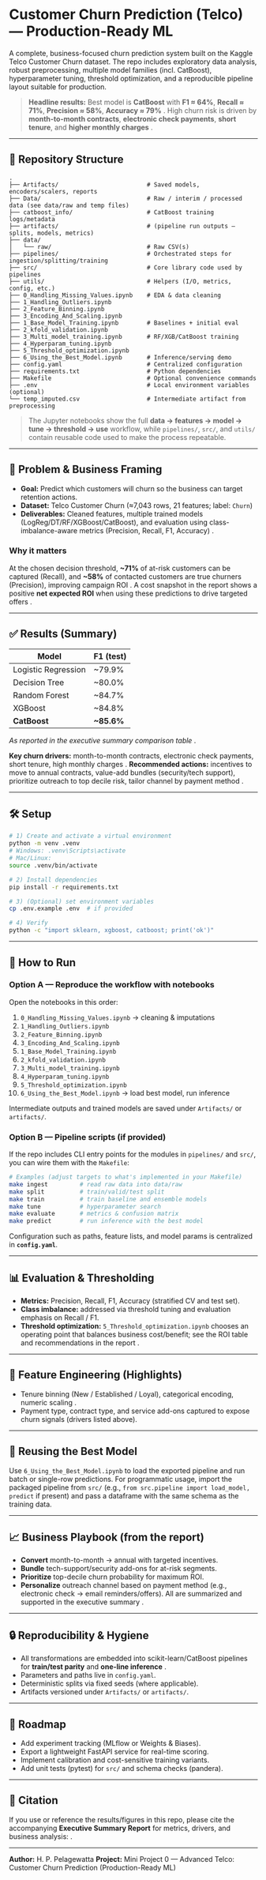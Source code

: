 # Customer Churn Prediction (Telco) — Production-Ready ML

A complete, business-focused churn prediction system built on the Kaggle Telco Customer Churn dataset. The repo includes exploratory data analysis, robust preprocessing, multiple model families (incl. CatBoost), hyperparameter tuning, threshold optimization, and a reproducible pipeline layout suitable for production.

> **Headline results:** Best model is **CatBoost** with **F1 ≈ 64%**, **Recall ≈ 71%**, **Precision ≈ 58%**, **Accuracy ≈ 79%** . High churn risk is driven by **month-to-month contracts**, **electronic check payments**, **short tenure**, and **higher monthly charges** .

---

## 📂 Repository Structure

```
.
├── Artifacts/                         # Saved models, encoders/scalers, reports
├── Data/                              # Raw / interim / processed data (see data/raw and temp files)
├── catboost_info/                     # CatBoost training logs/metadata
├── artifacts/                         # (pipeline run outputs – splits, models, metrics)
├── data/
│   └── raw/                           # Raw CSV(s)
├── pipelines/                         # Orchestrated steps for ingestion/splitting/training
├── src/                               # Core library code used by pipelines
├── utils/                             # Helpers (I/O, metrics, config, etc.)
├── 0_Handling_Missing_Values.ipynb    # EDA & data cleaning
├── 1_Handling_Outliers.ipynb
├── 2_Feature_Binning.ipynb
├── 3_Encoding_And_Scaling.ipynb
├── 1_Base_Model_Training.ipynb        # Baselines + initial eval
├── 2_kfold_validation.ipynb
├── 3_Multi_model_training.ipynb       # RF/XGB/CatBoost training
├── 4_Hyperparam_tuning.ipynb
├── 5_Threshold_optimization.ipynb
├── 6_Using_the_Best_Model.ipynb       # Inference/serving demo
├── config.yaml                        # Centralized configuration
├── requirements.txt                   # Python dependencies
├── Makefile                           # Optional convenience commands
├── .env                               # Local environment variables (optional)
└── temp_imputed.csv                   # Intermediate artifact from preprocessing
```

> The Jupyter notebooks show the full **data → features → model → tune → threshold → use** workflow, while `pipelines/`, `src/`, and `utils/` contain reusable code used to make the process repeatable.

---

## 🎯 Problem & Business Framing

* **Goal:** Predict which customers will churn so the business can target retention actions.
* **Dataset:** Telco Customer Churn (≈7,043 rows, 21 features; label: `Churn`)&#x20;
* **Deliverables:** Cleaned features, multiple trained models (LogReg/DT/RF/XGBoost/CatBoost), and evaluation using class-imbalance-aware metrics (Precision, Recall, F1, Accuracy) .

### Why it matters

At the chosen decision threshold, **\~71%** of at-risk customers can be captured (Recall), and **\~58%** of contacted customers are true churners (Precision), improving campaign ROI .
A cost snapshot in the report shows a positive **net expected ROI** when using these predictions to drive targeted offers .

---

## ✅ Results (Summary)

| Model               | F1 (test)   |
| ------------------- | ----------- |
| Logistic Regression | \~79.9%     |
| Decision Tree       | \~80.0%     |
| Random Forest       | \~84.7%     |
| XGBoost             | \~84.8%     |
| **CatBoost**        | **\~85.6%** |

*As reported in the executive summary comparison table* .

**Key churn drivers:** month-to-month contracts, electronic check payments, short tenure, high monthly charges .
**Recommended actions:** incentives to move to annual contracts, value-add bundles (security/tech support), prioritize outreach to top decile risk, tailor channel by payment method .

---

## 🛠️ Setup

```bash
# 1) Create and activate a virtual environment
python -m venv .venv
# Windows: .venv\Scripts\activate
# Mac/Linux:
source .venv/bin/activate

# 2) Install dependencies
pip install -r requirements.txt

# 3) (Optional) set environment variables
cp .env.example .env  # if provided

# 4) Verify
python -c "import sklearn, xgboost, catboost; print('ok')"
```

---

## 🚀 How to Run

### Option A — Reproduce the workflow with notebooks

Open the notebooks in this order:

1. `0_Handling_Missing_Values.ipynb` → cleaning & imputations
2. `1_Handling_Outliers.ipynb`
3. `2_Feature_Binning.ipynb`
4. `3_Encoding_And_Scaling.ipynb`
5. `1_Base_Model_Training.ipynb`
6. `2_kfold_validation.ipynb`
7. `3_Multi_model_training.ipynb`
8. `4_Hyperparam_tuning.ipynb`
9. `5_Threshold_optimization.ipynb`
10. `6_Using_the_Best_Model.ipynb` → load best model, run inference

Intermediate outputs and trained models are saved under `Artifacts/` or `artifacts/`.

### Option B — Pipeline scripts (if provided)

If the repo includes CLI entry points for the modules in `pipelines/` and `src/`, you can wire them with the `Makefile`:

```bash
# Examples (adjust targets to what's implemented in your Makefile)
make ingest         # read raw data into data/raw
make split          # train/valid/test split
make train          # train baseline and ensemble models
make tune           # hyperparameter search
make evaluate       # metrics & confusion matrix
make predict        # run inference with the best model
```

Configuration such as paths, feature lists, and model params is centralized in **`config.yaml`**.

---

## 📊 Evaluation & Thresholding

* **Metrics:** Precision, Recall, F1, Accuracy (stratified CV and test set).
* **Class imbalance:** addressed via threshold tuning and evaluation emphasis on Recall / F1.
* **Threshold optimization:** `5_Threshold_optimization.ipynb` chooses an operating point that balances business cost/benefit; see the ROI table and recommendations in the report .

---

## 🧠 Feature Engineering (Highlights)

* Tenure binning (New / Established / Loyal), categorical encoding, numeric scaling .
* Payment type, contract type, and service add-ons captured to expose churn signals (drivers listed above).

---

## 🧪 Reusing the Best Model

Use `6_Using_the_Best_Model.ipynb` to load the exported pipeline and run batch or single-row predictions. For programmatic usage, import the packaged pipeline from `src/` (e.g., `from src.pipeline import load_model, predict` if present) and pass a dataframe with the same schema as the training data.

---

## 📈 Business Playbook (from the report)

* **Convert** month-to-month → annual with targeted incentives.
* **Bundle** tech-support/security add-ons for at-risk segments.
* **Prioritize** top-decile churn probability for maximum ROI.
* **Personalize** outreach channel based on payment method (e.g., electronic check → email reminders/offers).
  All are summarized and supported in the executive summary .

---

## 🔒 Reproducibility & Hygiene

* All transformations are embedded into scikit-learn/CatBoost pipelines for **train/test parity** and **one-line inference** .
* Parameters and paths live in `config.yaml`.
* Deterministic splits via fixed seeds (where applicable).
* Artifacts versioned under `Artifacts/` or `artifacts/`.

---

## 🧭 Roadmap

* Add experiment tracking (MLflow or Weights & Biases).
* Export a lightweight FastAPI service for real-time scoring.
* Implement calibration and cost-sensitive training variants.
* Add unit tests (pytest) for `src/` and schema checks (pandera).

---

## 📜 Citation

If you use or reference the results/figures in this repo, please cite the accompanying **Executive Summary Report** for metrics, drivers, and business analysis:   .

---

**Author:** H. P. Pelagewatta
**Project:** Mini Project 0 — Advanced Telco: Customer Churn Prediction (Production-Ready ML)&#x20;
